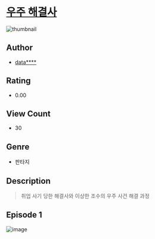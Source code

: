 # [우주 해결사](https://comic.naver.com/challenge/list?titleId=811295)
![thumbnail](https://image-comic.pstatic.net/user_contents_data/challenge_comic/2023/05/25/upload_3977296620703277413_480x623.jpeg)

## Author
- [data****](https://comic.naver.com/artistTitle?id=367276)

## Rating
- 0.00

## View Count
- 30

## Genre
- 판타지

## Description
> 취업 사기 당한 해결사와 이상한 조수의 우주 사건 해결 과정


## Episode 1
![image](https://image-comic.pstatic.net/user_contents_data/challenge_comic/2023/05/25/367276/upload_3904729969925044322.jpeg)
